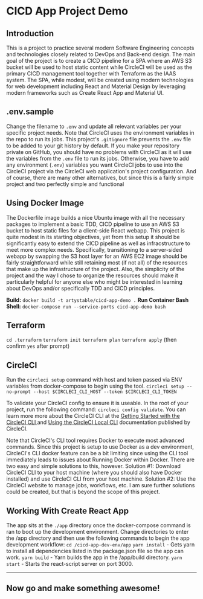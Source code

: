 # CICD App Project Demo

## Introduction

This is a project to practice several modern Software Engineering concepts and technologies closely related to DevOps and Back-end design. The main goal of the project is to create a CICD pipeline for a SPA where an AWS S3 bucket will be used to host static content while CircleCI will be used as the primary CICD management tool together with Terraform as the IAAS system. The SPA, while modest, will be created using modern technologies for web development including React and Material Design by leveraging modern frameworks such as Create React App and Material UI.

## .env.sample

Change the filename to `.env` and update all relevant variables per your specific project needs. Note that CircleCI uses the environment variables in the repo to run its jobs. This project's `.gitignore` file prevents the `.env` file to be added to your git history by default. If you make your repository private on GitHub, you should have no problems with CircleCI as it will use the variables from the `.env` file to run its jobs. Otherwise, you have to add any environment (`.env`) variables you want CircleCI jobs to use into the CircleCI project via the CircleCI web application's project configuration. And of course, there are many other alternatives, but since this is a fairly simple project and two perfectly simple and functional 

## Using Docker Image

The Dockerfile image builds a nice Ubuntu image with all the necessary packages to implement a basic TDD, CICD pipeline to use an AWS S3 bucket to host static files for a client-side React webapp. This project is quite modest in its starting objectives, yet from this setup it should be significantly easy to extend the CICD pipeline as well as infracstructure to meet more complex needs. Specifically, transitioning to a server-sided webapp by swapping the S3 host layer for an AWS EC2 image should be fairly straightforward while still retaining most (if not all) of the resources that make up the infrastructure of the project. Also, the simplicity of the project and the way I chose to organize the resources should make it particularly helpful for anyone else who might be interested in learning about DevOps and/or specifically TDD and CICD principles.

**Build:** `docker build -t artystable/cicd-app-demo .`
**Run Container Bash Shell:** `docker-compose run --service-ports cicd-app-demo bash`

## Terraform

`cd .terraform`
`terraform init`
`terraform plan`
`terraform apply` (then confirm `yes` after prompt)

## CircleCI

Run the `circleci setup` command with host and token passed via ENV variables from docker-compose to begin using the tool.
`circleci setup --no-prompt --host $CIRCLECI_CLI_HOST --token $CIRCLECI_CLI_TOKEN`

To validate your CircleCI config to ensure it is useable. In the root of your project, run the following command: `circleci config validate`. You can learn more more about the CircleCI CLI at the [Getting Started with the CircleCI CLI
](https://circleci.com/docs/2.0/local-cli-getting-started/#section=getting-started) and [Using the CircleCI Local CLI](https://circleci.com/docs/2.0/local-cli/) documentation published by CircleCI.

Note that CircleCI's CLI tool requires Docker to execute most advanced commands. Since this project is setup to use Docker as a dev environment, CircleCI's CLI docker feature can be a bit limiting since using the CLI tool immediately leads to issues about Running Docker within Docker. There are two easy and simple solutions to this, however. Solution #1: Download CircleCI CLI to your host machine (where you should also have Docker installed) and use CircleCI CLI from your host machine. Solution #2: Use the CircleCI website to manage jobs, workflows, etc. I am sure further solutions could be created, but that is beyond the scope of this project.

## Working With Create React App

The app sits at the `./app` directory once the docker-compose command is ran to boot up the development environment. Change directories to enter the /app directory and then use the following commands to begin the app development workflow:
`cd /cicd-app-dev-env/app`
`yarn install` - Gets yarn to install all dependencies listed in the package.json file so the app can work.
`yarn build` - Yarn builds the app in the /app/build directory.
`yarn start` - Starts the react-script server on port 3000.

---

## Now go and make something awesome!
